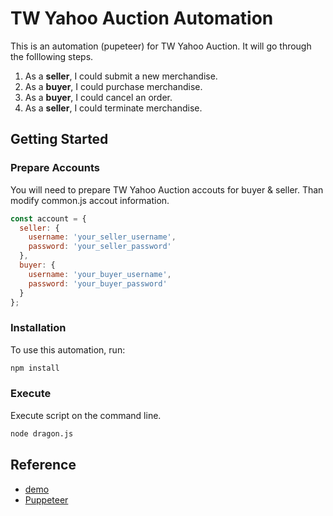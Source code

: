 # TW Yahoo Auction Automation

This is an automation (pupeteer) for TW Yahoo Auction. It will go through the folllowing steps.

1. As a **seller**, I could submit a new merchandise.
2. As a **buyer**, I could purchase merchandise.
3. As a **buyer**, I could cancel an order.
4. As a **seller**, I could terminate merchandise.

## Getting Started

### Prepare Accounts

You will need to prepare TW Yahoo Auction accouts for buyer & seller. Than modify common.js accout information.

```javascript
const account = {
  seller: {
    username: 'your_seller_username',
    password: 'your_seller_password'
  },
  buyer: {
    username: 'your_buyer_username',
    password: 'your_buyer_password'
  }
};
```

### Installation

To use this automation, run:
```bash
npm install
```

### Execute

Execute script on the command line.
```bash
node dragon.js
```

## Reference
- [demo](https://www.youtube.com/watch?v=9GFPPKpQYbg)
- [Puppeteer](https://github.com/puppeteer/puppeteer)
